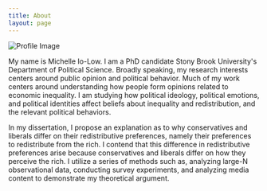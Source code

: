 ```yaml
---
title: About
layout: page
---
```

![Profile Image](/assets/images/profile2.JPG)

<p>My name is Michelle Io-Low. I am a PhD candidate Stony Brook University's Department of Political Science. Broadly speaking, my research interests centers around public opinion and political behavior. Much of my work centers around understanding how people form opinions related to economic inequality. I am studying how political ideology, political emotions, and political identities affect beliefs about inequality and redistribution, and the relevant political behaviors.</p> 

<p>In my dissertation, I propose an explanation as to why conservatives and liberals differ on their redistributive preferences, namely their preferences to redistribute from the rich. I contend that this difference in redistributive preferences arise because conservatives and liberals differ on how they perceive the rich. I utilize a series of methods such as, analyzing large-N observational data, conducting survey experiments, and analyzing media content to demonstrate my theoretical argument. </p>
